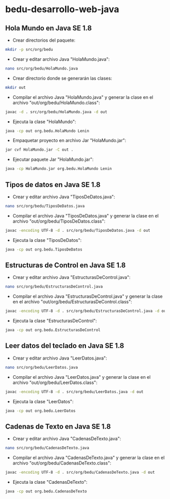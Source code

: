 # bedu-desarrollo-web-java

## Hola Mundo en Java SE 1.8

* Crear directorios del paquete:
```bash
mkdir -p src/org/bedu
```

* Crear y editar archivo Java "HolaMundo.java":
```bash
nano src/org/bedu/HolaMundo.java
```

* Crear directorio donde se generarán las clases:
```bash
mkdir out
```

* Compilar el archivo Java "HolaMundo.java" y generar la clase en el archivo "out/org/bedu/HolaMundo.class":
```bash
javac -d . src/org/bedu/HolaMundo.java -d out
```

* Ejecuta la clase "HolaMundo":
```bash
java -cp out org.bedu.HolaMundo Lenin
```

* Empaquetar proyecto en archivo Jar "HolaMundo.jar":
```bash
jar cvf HolaMundo.jar -C out .
```

* Ejecutar paquete Jar "HolaMundo.jar":
```bash
java -cp HolaMundo.jar org.bedu.HolaMundo Lenin
```

## Tipos de datos en Java SE 1.8

* Crear y editar archivo Java "TiposDeDatos.java":
```bash
nano src/org/bedu/TiposDeDatos.java
```

* Compilar el archivo Java "TiposDeDatos.java" y generar la clase en el archivo "out/org/bedu/TiposDeDatos.class":
```bash
javac -encoding UTF-8 -d . src/org/bedu/TiposDeDatos.java -d out
```

* Ejecuta la clase "TiposDeDatos":
```bash
java -cp out org.bedu.TiposDeDatos
```

## Estructuras de Control en Java SE 1.8

* Crear y editar archivo Java "EstructurasDeControl.java":
```bash
nano src/org/bedu/EstructurasDeControl.java
```

* Compilar el archivo Java "EstructurasDeControl.java" y generar la clase en el archivo "out/org/bedu/EstructurasDeControl.class":
```bash
javac -encoding UTF-8 -d . src/org/bedu/EstructurasDeControl.java -d out
```

* Ejecuta la clase "EstructurasDeControl":
```bash
java -cp out org.bedu.EstructurasDeControl
```

## Leer datos del teclado en Java SE 1.8

* Crear y editar archivo Java "LeerDatos.java":
```bash
nano src/org/bedu/LeerDatos.java
```

* Compilar el archivo Java "LeerDatos.java" y generar la clase en el archivo "out/org/bedu/LeerDatos.class":
```bash
javac -encoding UTF-8 -d . src/org/bedu/LeerDatos.java -d out
```

* Ejecuta la clase "LeerDatos":
```bash
java -cp out org.bedu.LeerDatos
```

## Cadenas de Texto en Java SE 1.8

* Crear y editar archivo Java "CadenasDeTexto.java":
```bash
nano src/org/bedu/CadenasDeTexto.java
```

* Compilar el archivo Java "CadenasDeTexto.java" y generar la clase en el archivo "out/org/bedu/CadenasDeTexto.class":
```bash
javac -encoding UTF-8 -d . src/org/bedu/CadenasDeTexto.java -d out
```

* Ejecuta la clase "CadenasDeTexto":
```bash
java -cp out org.bedu.CadenasDeTexto
```